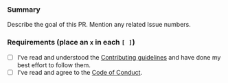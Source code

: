 ###  Summary

Describe the goal of this PR. Mention any related Issue numbers.

### Requirements (place an `x` in each `[ ]`)

* [ ] I've read and understood the [Contributing guidelines](../CONTRIBUTING.md) and have done my best effort to follow them.
* [ ] I've read and agree to the [Code of Conduct](https://slackhq.github.io/code-of-conduct).
